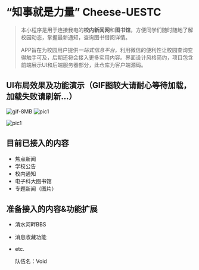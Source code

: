 # “知事就是力量” Cheese-UESTC

> 本小程序是用于连接我电的**校内新闻网**和**图书馆**，方便同学们随时随地了解校园动态，掌握最新通知，查询图书借阅详情。 
>
> APP旨在为校园用户提供*一站式信息平台*，利用微信的便利性让校园查询变得触手可及，后期还将会接入更多实用内容。界面设计风格简约，项目包含前端展示UI和后端服务器部分，此仓库为客户端源码。

## UI布局效果及功能演示（GIF图较大请耐心等待加载，加载失败请刷新...）

![gif-8MB](http://p1.bpimg.com/1949/dbbca42e069b8c52.gif)          ![pic1](http://p1.bpimg.com/1949/5a92fe8eac0426c7.jpg) 

![pic1](http://p1.bpimg.com/1949/e4194fadbb226c28.jpg)


## 目前已接入的内容

- 焦点新闻
- 学校公告
- 校内通知
- 电子科大图书馆
- 专题新闻（图片）

## 准备接入的内容&功能扩展

- 清水河畔BBS
- 消息收藏功能
- etc.


    队伍名：Void